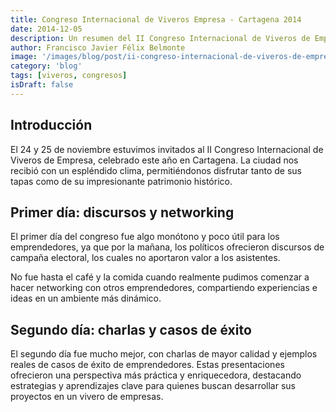 ```yaml
---
title: Congreso Internacional de Viveros Empresa - Cartagena 2014
date: 2014-12-05
description: Un resumen del II Congreso Internacional de Viveros de Empresa en Cartagena, destacando experiencias, networking y casos de éxito.
author: Francisco Javier Félix Belmonte
image: '/images/blog/post/ii-congreso-internacional-de-viveros-de-empresa-cartagena-2014.webp'
category: 'blog'
tags: [viveros, congresos]
isDraft: false
---
```


## Introducción

El 24 y 25 de noviembre estuvimos invitados al II Congreso Internacional de Viveros de Empresa, celebrado este año en Cartagena. La ciudad nos recibió con un espléndido clima, permitiéndonos disfrutar tanto de sus tapas como de su impresionante patrimonio histórico.

## Primer día: discursos y networking

El primer día del congreso fue algo monótono y poco útil para los emprendedores, ya que por la mañana, los políticos ofrecieron discursos de campaña electoral, los cuales no aportaron valor a los asistentes.

No fue hasta el café y la comida cuando realmente pudimos comenzar a hacer networking con otros emprendedores, compartiendo experiencias e ideas en un ambiente más dinámico.

## Segundo día: charlas y casos de éxito

El segundo día fue mucho mejor, con charlas de mayor calidad y ejemplos reales de casos de éxito de emprendedores. Estas presentaciones ofrecieron una perspectiva más práctica y enriquecedora, destacando estrategias y aprendizajes clave para quienes buscan desarrollar sus proyectos en un vivero de empresas.
